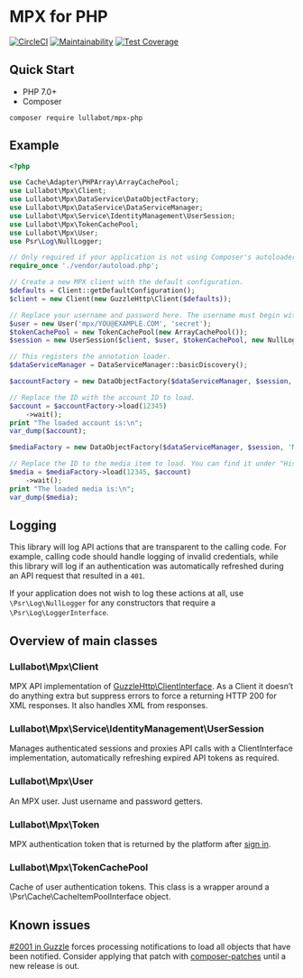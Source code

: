 # MPX for PHP

[![CircleCI](https://circleci.com/gh/Lullabot/mpx-php.svg?style=svg)](https://circleci.com/gh/Lullabot/mpx-php) [![Maintainability](https://api.codeclimate.com/v1/badges/cc44177e7a46c0d99d88/maintainability)](https://codeclimate.com/github/Lullabot/mpx-php/maintainability) [![Test Coverage](https://api.codeclimate.com/v1/badges/cc44177e7a46c0d99d88/test_coverage)](https://codeclimate.com/github/Lullabot/mpx-php/test_coverage)

## Quick Start

* PHP 7.0+
* Composer

`composer require lullabot/mpx-php`

## Example

```php
<?php

use Cache\Adapter\PHPArray\ArrayCachePool;
use Lullabot\Mpx\Client;
use Lullabot\Mpx\DataService\DataObjectFactory;
use Lullabot\Mpx\DataService\DataServiceManager;
use Lullabot\Mpx\Service\IdentityManagement\UserSession;
use Lullabot\Mpx\TokenCachePool;
use Lullabot\Mpx\User;
use Psr\Log\NullLogger;

// Only required if your application is not using Composer's autoloader already.
require_once './vendor/autoload.php';

// Create a new MPX client with the default configuration.
$defaults = Client::getDefaultConfiguration();
$client = new Client(new GuzzleHttp\Client($defaults));

// Replace your username and password here. The username must begin with `mpx/`.
$user = new User('mpx/YOU@EXAMPLE.COM', 'secret');
$tokenCachePool = new TokenCachePool(new ArrayCachePool());
$session = new UserSession($client, $user, $tokenCachePool, new NullLogger());

// This registers the annotation loader.
$dataServiceManager = DataServiceManager::basicDiscovery();

$accountFactory = new DataObjectFactory($dataServiceManager, $session, 'Access Data Service', '/data/Account');

// Replace the ID with the account ID to load.
$account = $accountFactory->load(12345)
    ->wait();
print "The loaded account is:\n";
var_dump($account);

$mediaFactory = new DataObjectFactory($dataServiceManager, $session, 'Media Data Service', '/data/Media');

// Replace the ID to the media item to load. You can find it under "History -> ID" in the MPX console.
$media = $mediaFactory->load(12345, $account)
    ->wait();
print "The loaded media is:\n";
var_dump($media);
```

## Logging

This library will log API actions that are transparent to the calling code. For
example, calling code should handle logging of invalid credentials, while this
library will log if an authentication was automatically refreshed during an
API request that resulted in a `401`.

If your application does not wish to log these actions at all, use
`\Psr\Log\NullLogger` for any constructors that require a
`\Psr\Log\LoggerInterface`.

## Overview of main classes

### Lullabot\Mpx\Client
MPX API implementation of [GuzzleHttp\ClientInterface](https://github.com/guzzle/guzzle/blob/master/src/ClientInterface.php).
As a Client it doesn’t do anything extra but suppress errors to force a returning HTTP 200 for XML responses.
It also handles XML from responses.

### Lullabot\Mpx\Service\IdentityManagement\UserSession
Manages authenticated sessions and proxies API calls with a ClientInterface implementation, automatically refreshing expired API tokens as required.

### Lullabot\Mpx\User
An MPX user. Just username and password getters.

### Lullabot\Mpx\Token
MPX authentication token that is returned by the platform after [sign in](https://docs.theplatform.com/help/wsf-signin-method).

### Lullabot\Mpx\TokenCachePool
Cache of user authentication tokens. This class is a wrapper around a \Psr\Cache\CacheItemPoolInterface object.

## Known issues

[#2001 in Guzzle](https://github.com/guzzle/guzzle/pull/2001) forces processing
notifications to load all objects that have been notified. Consider applying
that patch with
[composer-patches](https://github.com/cweagans/composer-patches) until a new
release is out.
